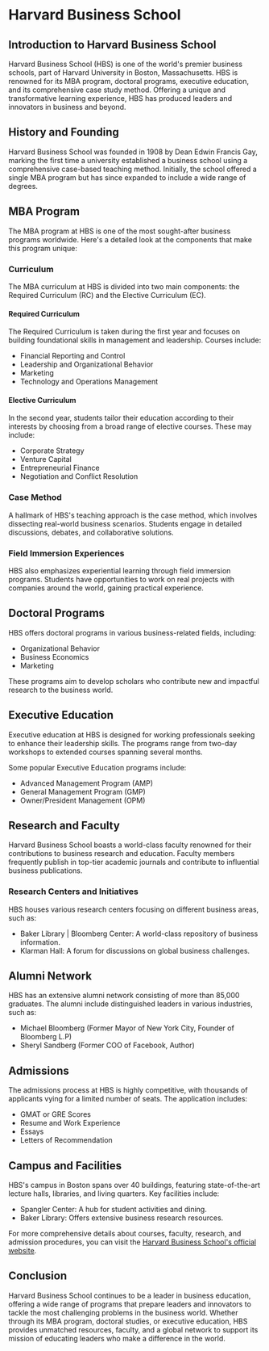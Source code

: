 # Harvard Business School

## Introduction to Harvard Business School

Harvard Business School (HBS) is one of the world's premier business schools, part of Harvard University in Boston, Massachusetts. HBS is renowned for its MBA program, doctoral programs, executive education, and its comprehensive case study method. Offering a unique and transformative learning experience, HBS has produced leaders and innovators in business and beyond.

## History and Founding

Harvard Business School was founded in 1908 by Dean Edwin Francis Gay, marking the first time a university established a business school using a comprehensive case-based teaching method. Initially, the school offered a single MBA program but has since expanded to include a wide range of degrees.

## MBA Program

The MBA program at HBS is one of the most sought-after business programs worldwide. Here's a detailed look at the components that make this program unique:

### Curriculum

The MBA curriculum at HBS is divided into two main components: the Required Curriculum (RC) and the Elective Curriculum (EC).

#### Required Curriculum

The Required Curriculum is taken during the first year and focuses on building foundational skills in management and leadership. Courses include:

- Financial Reporting and Control
- Leadership and Organizational Behavior
- Marketing
- Technology and Operations Management

#### Elective Curriculum

In the second year, students tailor their education according to their interests by choosing from a broad range of elective courses. These may include:

- Corporate Strategy
- Venture Capital
- Entrepreneurial Finance
- Negotiation and Conflict Resolution

### Case Method

A hallmark of HBS's teaching approach is the case method, which involves dissecting real-world business scenarios. Students engage in detailed discussions, debates, and collaborative solutions.

### Field Immersion Experiences

HBS also emphasizes experiential learning through field immersion programs. Students have opportunities to work on real projects with companies around the world, gaining practical experience.

## Doctoral Programs

HBS offers doctoral programs in various business-related fields, including:

- Organizational Behavior
- Business Economics
- Marketing

These programs aim to develop scholars who contribute new and impactful research to the business world.

## Executive Education

Executive education at HBS is designed for working professionals seeking to enhance their leadership skills. The programs range from two-day workshops to extended courses spanning several months.

Some popular Executive Education programs include:

- Advanced Management Program (AMP)
- General Management Program (GMP)
- Owner/President Management (OPM)

## Research and Faculty

Harvard Business School boasts a world-class faculty renowned for their contributions to business research and education. Faculty members frequently publish in top-tier academic journals and contribute to influential business publications.

### Research Centers and Initiatives

HBS houses various research centers focusing on different business areas, such as:

- Baker Library | Bloomberg Center: A world-class repository of business information.
- Klarman Hall: A forum for discussions on global business challenges.

## Alumni Network

HBS has an extensive alumni network consisting of more than 85,000 graduates. The alumni include distinguished leaders in various industries, such as:

- Michael Bloomberg (Former Mayor of New York City, Founder of Bloomberg L.P)
- Sheryl Sandberg (Former COO of Facebook, Author)

## Admissions

The admissions process at HBS is highly competitive, with thousands of applicants vying for a limited number of seats. The application includes:

- GMAT or GRE Scores
- Resume and Work Experience
- Essays
- Letters of Recommendation

## Campus and Facilities

HBS's campus in Boston spans over 40 buildings, featuring state-of-the-art lecture halls, libraries, and living quarters. Key facilities include:

- Spangler Center: A hub for student activities and dining.
- Baker Library: Offers extensive business research resources.

For more comprehensive details about courses, faculty, research, and admission procedures, you can visit the [Harvard Business School's official website](https://www.hbs.edu).

## Conclusion

Harvard Business School continues to be a leader in business education, offering a wide range of programs that prepare leaders and innovators to tackle the most challenging problems in the business world. Whether through its MBA program, doctoral studies, or executive education, HBS provides unmatched resources, faculty, and a global network to support its mission of educating leaders who make a difference in the world.